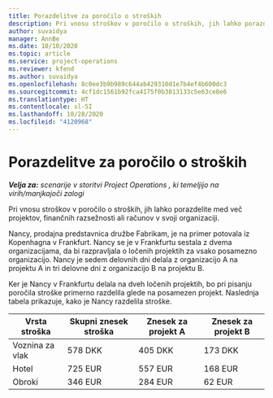 ```yaml
---
title: Porazdelitve za poročilo o stroških
description: Pri vnosu stroškov v poročilo o stroških, jih lahko porazdelite med več projektov, pravnih oseb ali računov v svoji organizaciji.
author: suvaidya
manager: AnnBe
ms.date: 10/10/2020
ms.topic: article
ms.service: project-operations
ms.reviewer: kfend
ms.author: suvaidya
ms.openlocfilehash: 8c0ee3b9b989c644ab429310d1e7b4ef4b600dc3
ms.sourcegitcommit: 4cf1dc1561b92fca4175f0b3813133c5e63ce8e6
ms.translationtype: HT
ms.contentlocale: sl-SI
ms.lasthandoff: 10/28/2020
ms.locfileid: "4120968"
---
```

# <a name="distributions-on-an-expense-report"></a>Porazdelitve za poročilo o stroških

_**Velja za:** scenarije v storitvi Project Operations , ki temeljijo na virih/manjkajoči zalogi_

Pri vnosu stroškov v poročilo o stroških, jih lahko porazdelite med več projektov, finančnih razsežnosti ali računov v svoji organizaciji.

Nancy, prodajna predstavnica družbe Fabrikam, je na primer potovala iz Kopenhagna v Frankfurt. Nancy se je v Frankfurtu sestala z dvema organizacijama, da bi razpravljala o ločenih projektih za vsako posamezno organizacijo. Nancy je sedem delovnih dni delala z organizacijo A na projektu A in tri delovne dni z organizacijo B na projektu B.

Ker je Nancy v Frankfurtu delala na dveh ločenih projektih, bo pri pisanju poročila stroške primerno razdelila glede na posamezen projekt. Naslednja tabela prikazuje, kako je Nancy razdelila stroške.

| Vrsta stroška | Skupni znesek stroška | Znesek za projekt A | Znesek za projekt B |
|--------------|----------------------|---------------------------------|---------------------------------|
| Voznina za vlak   | 578 DKK              | 405 DKK                         | 173 DKK                         |
| Hotel        | 725 EUR              | 557 EUR                         | 168 EUR                         |
| Obroki        | 346 EUR              | 284 EUR                         | 62 EUR                          |
